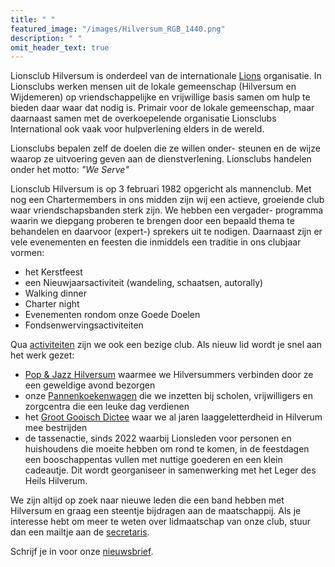 ```yaml
---
title: " "
featured_image: "/images/Hilversum_RGB_1440.png"
description: " "
omit_header_text: true
---
```



[//]: # "Hint... dit is commentaar... de regels hieronder zijn de oorspronkelijke tekst"

[//]: # "Lionsclub Hilversum wil in deze bijzondere tijd de medewerkers in de zorg een hart onder de riem te steken. Met wat geld uit de “We Serve” pot heeft de club 1000 bossen tulpen bij een kweker, die daar ook blij mee was, gekocht."

[//]: # "De tulpen zijn “Corona-proof” afgeleverd bij de locaties van het Tergooi ziekenhuis in Hilversum en Blaricum. De meer dan 40 reacties van het personeel op Tergooi's Facebook pagina waren hartverwarmend:"

[//]: # "Súper leuk!! Dank je wel! En hartstikke fijn dat je aan de Covid 19 afdeling B08 in Blaricum gedacht hebt! Tóp!"

[//]: # "Heel veel dank #Lionsclub dat jullie ons waarderen en dat met een bloemetje kenbaar maken!👍🏼👊"

[//]: # "Wat een mooi gebaar 💐dank jullie wel 😊."

Lionsclub Hilversum is onderdeel van de internationale [Lions](https://lions.nl) organisatie.
In Lionsclubs werken mensen uit de lokale gemeenschap (Hilversum en Wijdemeren) op vriendschappelijke en vrijwillige basis samen om hulp
te bieden daar waar dat nodig is. Primair voor de lokale gemeenschap, maar daarnaast samen met de overkoepelende
organisatie Lionsclubs International ook vaak voor hulpverlening elders in de wereld.  

Lionsclubs bepalen zelf de doelen die ze willen onder- steunen en de wijze waarop ze uitvoering
geven aan de dienstverlening. Lionsclubs handelen onder het motto: *"We Serve"*

Lionsclub Hilversum is op 3 februari 1982 opgericht als mannenclub. Met nog een Chartermembers
in ons midden zijn wij een actieve, groeiende club waar vriendschapsbanden sterk zijn.
We hebben een vergader- programma waarin we diepgang proberen te brengen door een bepaald
thema te behandelen en daarvoor (expert-) sprekers uit te nodigen. Daarnaast zijn er vele
evenementen en feesten die inmiddels een traditie in ons clubjaar vormen:

* het Kerstfeest  
* een Nieuwjaarsactiviteit (wandeling, schaatsen, autorally)  
* Walking dinner  
* Charter night  
* Evenementen rondom onze Goede Doelen  
* Fondsenwervingsactiviteiten  

Qua [activiteiten](post) zijn we ook een bezige club. Als nieuw lid wordt je snel aan het werk gezet:
* [Pop & Jazz Hilversum](post/chapter-16) waarmee we Hilversummers verbinden door ze een geweldige avond bezorgen
* onze [Pannenkoekenwagen](post/chapter-13) die we inzetten bij scholen, vrijwilligers en zorgcentra die een leuke dag verdienen
* het [Groot Gooisch Dictee](post/chapter-15) waar we al jaren laaggeletterdheid in Hilverum mee bestrijden
* de tassenactie, sinds 2022 waarbij Lionsleden voor personen en huishoudens die moeite hebben om rond te komen, in de feestdagen een booschappentas vullen met nuttige goederen en een klein cadeautje. Dit wordt georganiseer in samenwerking met het Leger des Heils Hilverum.

We zijn altijd op zoek naar nieuwe leden die een band hebben met Hilversum en graag
een steentje bijdragen aan de maatschappij. Als je interesse hebt om meer te weten over lidmaatschap van onze club,
stuur dan een mailtje aan de [secretaris](mailto:hilversum@lions.nl?subject=Lidmaatschap).

Schrijf je in voor onze [nieuwsbrief](http://eepurl.com/c68YUf).
